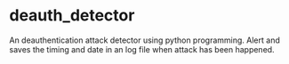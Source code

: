 # deauth_detector
An deauthentication attack detector using python programming. Alert and saves the timing and date in an log file when attack has been happened.
